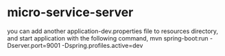# micro-service-server
you can add another application-dev.properties file to resources directory, and start application with the following command, mvn spring-boot:run -Dserver.port=9001 -Dspring.profiles.active=dev